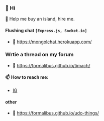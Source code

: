 ### 👋 Hi
🌱 Help me buy an island, hire me.

#### Flushing chat ```[Express.js, Socket.io]```
- &#128279; https://mongolchat.herokuapp.com/
### Wrtie a thread on my forum
- &#128279; https://formalibus.github.io/timach/

#### 📫 How to reach me:
- [IG](https://www.instagram.com/formalibus/)

#### other
- &#128279; https://formalibus.github.io/udo-things/

<!--
**Formalibus/Formalibus** is a ✨ _special_ ✨ repository because its `README.md` (this file) appears on your GitHub profile.

Here are some ideas to get you started:

- 🔭 I’m currently working on ...

- 👯 I’m looking to collaborate on ...
- 🤔 I’m looking for help with ...
- 💬 Ask me about ...

- 😄 Pronouns: ...
- ⚡ Fun fact: ...
-->
